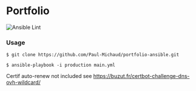 # Portfolio

![Ansible Lint](https://github.com/Paul-Michaud/portfolio-ansible/workflows/Ansible%20Lint/badge.svg)

### Usage

```
$ git clone https://github.com/Paul-Michaud/portfolio-ansible.git
```

```
$ ansible-playbook -i production main.yml
```
Certif auto-renew not included see https://buzut.fr/certbot-challenge-dns-ovh-wildcard/ 
